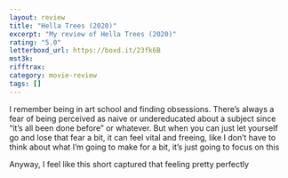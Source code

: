 ```yaml
---
layout: review
title: "Hella Trees (2020)"
excerpt: "My review of Hella Trees (2020)"
rating: "5.0"
letterboxd_url: https://boxd.it/23fk6B
mst3k:
rifftrax:
category: movie-review
tags: []
---
```


I remember being in art school and finding obsessions. There’s always a fear of being perceived as naive or undereducated about a subject since “it’s all been done before” or whatever. But when you can just let yourself go and lose that fear a bit, it can feel vital and freeing, like I don’t have to think about what I’m going to make for a bit, it’s just going to focus on this

Anyway, I feel like this short captured that feeling pretty perfectly
